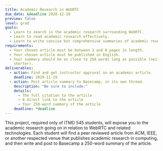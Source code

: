 ```yaml
---
title: Academic Research in WebRTC
due_date: &deadline 2020-12-10
preview: false
level: grad
goals:
  - Learn to search in the academic research surrounding WebRTC.
  - Learn to read academic research effectively.
  - Learn to write concise but comprehensive summaries of academic research.
requirements:
  - Your chosen article must be between 3 and 8 pages in length.
  - Your chosen article must be published in English.
  - Your summary should be as close to 250 words long as possible (neither substantially longer nor
    shorter).
deliverables:
  - action: Find and get instructor approval on an academic article.
    deadline: 2020-11-19
  - action: Post article summary to Basecamp, in its own thread.
    description: "Be sure to include:"
    details:
      - The full citation to the article
      - A direct link to the article
      - Your 250-word summary of the article
    deadline: *deadline
---
```


This project, required only of ITMD 545 students, will expose you to the academic research going on
in relation to WebRTC and related technologies. Each student will find a peer reviewed article from
ACM, IEEE, or another respected venue that publishes academic research in computing, and then write
and post to Basecamp a 250-word summary of the article.
